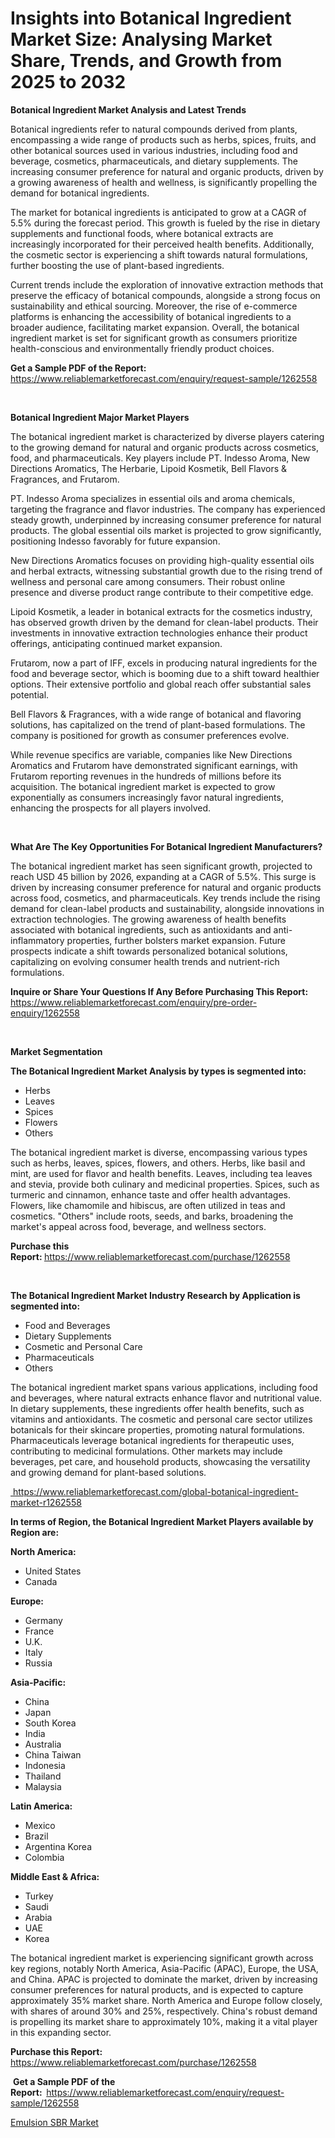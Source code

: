 <p><h1>Insights into Botanical Ingredient Market Size: Analysing Market Share, Trends, and Growth from 2025 to 2032</h1></p><p><strong>Botanical Ingredient Market Analysis and Latest Trends</strong></p>
<p><p>Botanical ingredients refer to natural compounds derived from plants, encompassing a wide range of products such as herbs, spices, fruits, and other botanical sources used in various industries, including food and beverage, cosmetics, pharmaceuticals, and dietary supplements. The increasing consumer preference for natural and organic products, driven by a growing awareness of health and wellness, is significantly propelling the demand for botanical ingredients.</p><p>The market for botanical ingredients is anticipated to grow at a CAGR of 5.5% during the forecast period. This growth is fueled by the rise in dietary supplements and functional foods, where botanical extracts are increasingly incorporated for their perceived health benefits. Additionally, the cosmetic sector is experiencing a shift towards natural formulations, further boosting the use of plant-based ingredients.</p><p>Current trends include the exploration of innovative extraction methods that preserve the efficacy of botanical compounds, alongside a strong focus on sustainability and ethical sourcing. Moreover, the rise of e-commerce platforms is enhancing the accessibility of botanical ingredients to a broader audience, facilitating market expansion. Overall, the botanical ingredient market is set for significant growth as consumers prioritize health-conscious and environmentally friendly product choices.</p></p>
<p><strong>Get a Sample PDF of the Report:&nbsp;</strong> <a href="https://www.reliablemarketforecast.com/enquiry/request-sample/1262558?utm_campaign=2736&utm_medium=2&utm_source=Github&utm_content=ia&utm_term=31032025&utm_id=botanical-ingredient">https://www.reliablemarketforecast.com/enquiry/request-sample/1262558</a></p>
<p>&nbsp;</p>
<p><strong>Botanical Ingredient Major Market Players</strong></p>
<p><p>The botanical ingredient market is characterized by diverse players catering to the growing demand for natural and organic products across cosmetics, food, and pharmaceuticals. Key players include PT. Indesso Aroma, New Directions Aromatics, The Herbarie, Lipoid Kosmetik, Bell Flavors & Fragrances, and Frutarom.</p><p>PT. Indesso Aroma specializes in essential oils and aroma chemicals, targeting the fragrance and flavor industries. The company has experienced steady growth, underpinned by increasing consumer preference for natural products. The global essential oils market is projected to grow significantly, positioning Indesso favorably for future expansion.</p><p>New Directions Aromatics focuses on providing high-quality essential oils and herbal extracts, witnessing substantial growth due to the rising trend of wellness and personal care among consumers. Their robust online presence and diverse product range contribute to their competitive edge.</p><p>Lipoid Kosmetik, a leader in botanical extracts for the cosmetics industry, has observed growth driven by the demand for clean-label products. Their investments in innovative extraction technologies enhance their product offerings, anticipating continued market expansion.</p><p>Frutarom, now a part of IFF, excels in producing natural ingredients for the food and beverage sector, which is booming due to a shift toward healthier options. Their extensive portfolio and global reach offer substantial sales potential.</p><p>Bell Flavors & Fragrances, with a wide range of botanical and flavoring solutions, has capitalized on the trend of plant-based formulations. The company is positioned for growth as consumer preferences evolve.</p><p>While revenue specifics are variable, companies like New Directions Aromatics and Frutarom have demonstrated significant earnings, with Frutarom reporting revenues in the hundreds of millions before its acquisition. The botanical ingredient market is expected to grow exponentially as consumers increasingly favor natural ingredients, enhancing the prospects for all players involved.</p></p>
<p>&nbsp;</p>
<p><strong>What Are The Key Opportunities For Botanical Ingredient Manufacturers?</strong></p>
<p><p>The botanical ingredient market has seen significant growth, projected to reach USD 45 billion by 2026, expanding at a CAGR of 5.5%. This surge is driven by increasing consumer preference for natural and organic products across food, cosmetics, and pharmaceuticals. Key trends include the rising demand for clean-label products and sustainability, alongside innovations in extraction technologies. The growing awareness of health benefits associated with botanical ingredients, such as antioxidants and anti-inflammatory properties, further bolsters market expansion. Future prospects indicate a shift towards personalized botanical solutions, capitalizing on evolving consumer health trends and nutrient-rich formulations.</p></p>
<p><strong>Inquire or Share Your Questions If Any Before Purchasing This Report:</strong> <a href="https://www.reliablemarketforecast.com/enquiry/pre-order-enquiry/1262558?utm_campaign=2736&utm_medium=2&utm_source=Github&utm_content=ia&utm_term=31032025&utm_id=botanical-ingredient">https://www.reliablemarketforecast.com/enquiry/pre-order-enquiry/1262558</a></p>
<p>&nbsp;</p>
<p><strong>Market Segmentation</strong></p>
<p><strong>The Botanical Ingredient Market Analysis by types is segmented into:</strong></p>
<p><ul><li>Herbs</li><li>Leaves</li><li>Spices</li><li>Flowers</li><li>Others</li></ul></p>
<p><p>The botanical ingredient market is diverse, encompassing various types such as herbs, leaves, spices, flowers, and others. Herbs, like basil and mint, are used for flavor and health benefits. Leaves, including tea leaves and stevia, provide both culinary and medicinal properties. Spices, such as turmeric and cinnamon, enhance taste and offer health advantages. Flowers, like chamomile and hibiscus, are often utilized in teas and cosmetics. "Others" include roots, seeds, and barks, broadening the market's appeal across food, beverage, and wellness sectors.</p></p>
<p><strong>Purchase this Report:&nbsp;</strong><a href="https://www.reliablemarketforecast.com/purchase/1262558?utm_campaign=2736&utm_medium=2&utm_source=Github&utm_content=ia&utm_term=31032025&utm_id=botanical-ingredient">https://www.reliablemarketforecast.com/purchase/1262558</a></p>
<p>&nbsp;</p>
<p><strong>The Botanical Ingredient Market Industry Research by Application is segmented into:</strong></p>
<p><ul><li>Food and Beverages</li><li>Dietary Supplements</li><li>Cosmetic and Personal Care</li><li>Pharmaceuticals</li><li>Others</li></ul></p>
<p><p>The botanical ingredient market spans various applications, including food and beverages, where natural extracts enhance flavor and nutritional value. In dietary supplements, these ingredients offer health benefits, such as vitamins and antioxidants. The cosmetic and personal care sector utilizes botanicals for their skincare properties, promoting natural formulations. Pharmaceuticals leverage botanical ingredients for therapeutic uses, contributing to medicinal formulations. Other markets may include beverages, pet care, and household products, showcasing the versatility and growing demand for plant-based solutions.</p></p>
<p><a href="https://www.reliablemarketforecast.com/global-botanical-ingredient-market-r1262558?utm_campaign=2736&utm_medium=2&utm_source=Github&utm_content=ia&utm_term=31032025&utm_id=botanical-ingredient">&nbsp;https://www.reliablemarketforecast.com/global-botanical-ingredient-market-r1262558</a></p>
<p><strong>In terms of Region, the Botanical Ingredient Market Players available by Region are:</strong></p>
<p>
    <p> <strong> North America: </strong>
        <ul>
            <li>United States</li>
            <li>Canada</li>
        </ul>
        </p> 
    <p> <strong> Europe: </strong>
        <ul>
            <li>Germany</li>
            <li>France</li>
            <li>U.K.</li>
            <li>Italy</li>
            <li>Russia</li>
        </ul>
        </p> 
    <p> <strong> Asia-Pacific: </strong>
        <ul>
            <li>China</li>
            <li>Japan</li>
            <li>South Korea</li>
            <li>India</li>
            <li>Australia</li>
            <li>China Taiwan</li>
            <li>Indonesia</li>
            <li>Thailand</li>
            <li>Malaysia</li>
        </ul>
        </p> 
    <p> <strong> Latin America: </strong>
        <ul>
            <li>Mexico</li>
            <li>Brazil</li>
            <li>Argentina Korea</li>
            <li>Colombia</li>
        </ul>
        </p> 
    <p> <strong> Middle East & Africa: </strong>
        <ul>
            <li>Turkey</li>
            <li>Saudi</li>
            <li>Arabia</li>
            <li>UAE</li>
            <li>Korea</li>
        </ul>
    </p>
    </p>
<p><p>The botanical ingredient market is experiencing significant growth across key regions, notably North America, Asia-Pacific (APAC), Europe, the USA, and China. APAC is projected to dominate the market, driven by increasing consumer preferences for natural products, and is expected to capture approximately 35% market share. North America and Europe follow closely, with shares of around 30% and 25%, respectively. China's robust demand is propelling its market share to approximately 10%, making it a vital player in this expanding sector.</p></p>
<p><strong>Purchase this Report: </strong><a href="https://www.reliablemarketforecast.com/purchase/1262558?utm_campaign=2736&utm_medium=2&utm_source=Github&utm_content=ia&utm_term=31032025&utm_id=botanical-ingredient">https://www.reliablemarketforecast.com/purchase/1262558</a></p>
<p>&nbsp;<strong>Get a Sample PDF of the Report:&nbsp;&nbsp;</strong><a href="https://www.reliablemarketforecast.com/enquiry/request-sample/1262558?utm_campaign=2736&utm_medium=2&utm_source=Github&utm_content=ia&utm_term=31032025&utm_id=botanical-ingredient">https://www.reliablemarketforecast.com/enquiry/request-sample/1262558</a></p>
<p><strong></strong></p>
<p><p><a href="https://github.com/elitasvimal/Market-Research-Report-List-1/blob/main/emulsion-sbr-market.md?utm_campaign=2736&utm_medium=2&utm_source=Github&utm_content=ia&utm_term=31032025&utm_id=botanical-ingredient">Emulsion SBR Market</a></p></p>